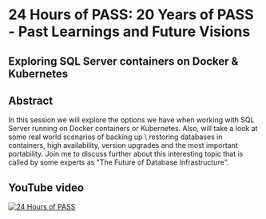 # 24 Hours of PASS: 20 Years of PASS - Past Learnings and Future Visions
## Exploring SQL Server containers on Docker & Kubernetes

## Abstract
In this session we will explore the options we have when working with SQL Server running on Docker containers or Kubernetes. Also, will take a look at some real world scenarios of backing up \ restoring databases in containers, high availability, version upgrades and the most important portability. Join me to discuss further about this interesting topic that is called by some experts as "The Future of Database Infrastructure".

## YouTube video
[![24 Hours of PASS](https://img.youtube.com/vi/Nv3G-XhPvi4/maxresdefault.jpg)](https://youtu.be/Nv3G-XhPvi4 "24 Hours of PASS - Carlos Robles")
